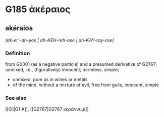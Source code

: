 # G185 ἀκέραιος

## akéraios

_(ak-er'-ah-yos | ah-KEH-reh-ose | ah-KAY-ray-ose)_

### Definition

from G0001 (as a negative particle) and a presumed derivative of G2767; unmixed, i.e., (figuratively) innocent; harmless, simple; 

- unmixed, pure as in wines or metals
- of the mind, without a mixture of evil, free from guile, innocent, simple

### See also

[[G1|G1 Α]], [[G2767|G2767 κεράννυμι]]
